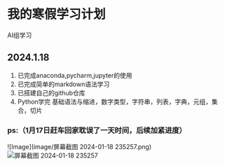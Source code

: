 # 我的寒假学习计划
AI组学习
## 2024.1.18
1. 已完成anaconda,pycharm,jupyter的使用
2. 已完成简单的markdown语法学习
3. 已搭建自己的github仓库
4. Python学完
   基础语法与缩进，数字类型，字符串，列表，字典，元组，集合，切片
### ps:（1月17日赶车回家耽误了一天时间，后续加紧进度）
![Image](image/屏幕截图 2024-01-18 235257.png)
![屏幕截图 2024-01-18 235257](https://github.com/RunningGT/-AI_Learning-/assets/156979158/b865a51c-f5ab-46a3-87ff-0c86643474c3)
